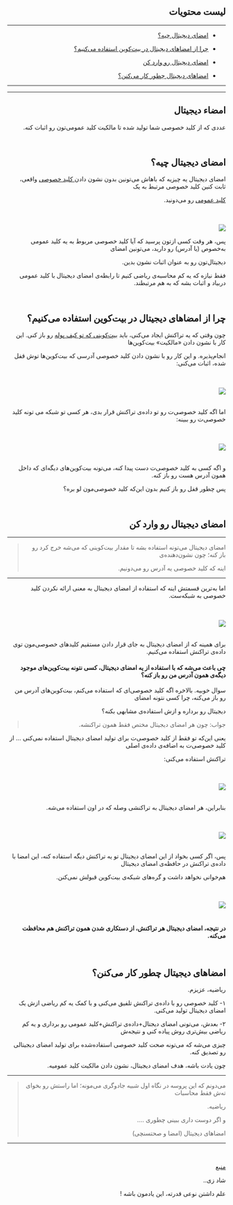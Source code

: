 <div dir="rtl">
    <br>
    <h2>لیست محتویات</h2>
    <hr>
    <ul>
        <li>
            <p><a href="#1">امضای دیجیتال چیه؟</a></p>
        </li>
        <li>
            <p><a href="#2">چرا از امضاهای دیجیتال در بیت‌کوین استفاده می‌کنیم؟</a></p>
        </li>
        <li>
            <p><a href="#3">امضای دیجیتال رو وارد کن</a></p>
        </li>
        <li>
            <p><a href="#4">امضاهای دیجیتال چطور کار می‌کنن؟</a></p>
        </li>
    </ul>
    <hr>
    <hr>
    <h2>امضاء دیجیتال</h2>
    <p>عددی که از کلید خصوصی شما تولید شده تا مالکیت کلید عمومی‌تون رو اثبات کنه. </p>
    <br>
    <h2 id="1">امضای دیجیتال چیه؟</h2>
    <p>امضای دیجیتال یه چیزیه که باهاش می‌تونین بدون نشون دادن<a href="https://github.com/rezatajari/learnmeabitcoin/blob/master/07.%20Private%20Keys.md"> کلید خصوصی</a> واقعی، ثابت کنین کلید خصوصی مرتبط به یک </p>
    <p><a href="https://github.com/rezatajari/learnmeabitcoin/blob/master/08.%20Public%20Keys.md">کلید عمومی</a> رو می‌دونید.</p>
    <br><br><img src="https://learnmeabitcoin.com/beginners/images/digital_signatures/png/01-digital-signature-usage.png"><br>
    <p>پس، هر وقت کسی ازتون پرسید که آیا کلید خصوصی مربوط به یه کلید عمومی به‌خصوص (یا آدرس) رو دارید، می‌تونین امضای </p>
    <p>دیجیتال‌تون رو به عنوان اثبات نشون بدین. </p>
    <p>فقط نیازه که یه کم محاسبه‌ی ریاضی کنیم تا رابطه‌ی امضای دیجیتال با کلید عمومی دربیاد و اثبات بشه که به هم مرتبطند. </p>
    <br>
    <h2 id="2">چرا از امضاهای دیجیتال در بیت‌کوین استفاده می‌کنیم؟</h2>
    <p>چون وقتی که یه تراکنش ایجاد می‌کنی، باید <a href="https://github.com/rezatajari/learnmeabitcoin/blob/master/04.%20Outputs.md">بیت‌کوینی که تو کیف پوله</a> رو باز کنی. این کار با نشون دادن «مالکیت» بیت‌کوین‌ها </p>
    <p>انجام‌پذیره. و این کار رو با نشون دادن کلید خصوصی آدرسی که بیت‌کوین‌ها توش قفل شده، اثبات می‌کنی: </p>
    <br><br><img src="https://learnmeabitcoin.com/beginners/images/digital_signatures/png/02-transaction-data.png"><br><br>
    <p>اما اگه کلید خصوصی‌ت رو تو داده‌ی تراکنش قرار بدی، هر کسی تو شبکه می تونه کلید خصوصی‌ت رو ببینه: </p>
    <br><br>
    <img src="https://learnmeabitcoin.com/beginners/images/digital_signatures/png/02-transaction-data-privkey.png">
    <br><br>
    <p>و اگه کسی به کلید خصوصی‌ت دست پیدا کنه، می‌تونه بیت‌کوین‌های دیگه‌ای که داخل همون آدرس هست رو باز کنه. </p>
    <p>پس چطور قفل رو باز کنیم بدون این‌که کلید خصوصی‌مون لو بره؟</p>
    <br>
    <h2 id="3">امضای دیجیتال رو وارد کن</h2>
    <hr>
    <blockquote>
        <p>امضای دیجیتال می‌تونه استفاده بشه تا مقدار بیت‌کوینی که می‌شه خرج کرد رو باز کنه؛ چون نشون‌دهنده‌ی</p>
        <p>اینه که کلید خصوصی یه آدرس رو می‌دونیم. </p>
    </blockquote>
    <hr>
    <p>اما به‌ترین قسمتش اینه که استفاده از امضای دیجیتال به معنی ارائه نکردن کلید خصوصی به شبکه‌ست. </p>
    <br><br>
    <img src="https://learnmeabitcoin.com/beginners/images/digital_signatures/png/02-transaction-data-digsig.png">
    <br><br>
    <p>برای همینه که از امضای دیجیتال به جای قرار دادن مستقیم کلیدهای خصوصی‌مون توی داده‌ی تراکنش استفاده می‌کنیم. </p>
    <h4>چی باعث می‌شه که با استفاده از یه امضای دیجیتال، کسی نتونه بیت‌کوین‌های موجود دیگه‌ی همون آدرس من رو باز کنه؟ </h4>
    <p>سوال خوبیه. بالاخره اگه کلید خصوصی‌ای که استفاده می‌کنم، بیت‌کوین‌های آدرس من رو باز می‌کنه، چرا کسی نتونه امضای </p>
    <p>دیجیتال رو برداره و ازش استفاده‌ی مشابهی بکنه؟</p>
    <blockquote>
        <p>جواب: چون هر امضای دیجیتال مختص فقط همون تراکنشه. </p>
    </blockquote>
    <p>یعنی این‌که تو فقط از کلید خصوصی‌ت برای تولید امضای دیجیتال استفاده نمی‌کنی … از کلید خصوصی‌ت به اضافه‌ی داده‌ی اصلی </p>
    <p>تراکنش استفاده می‌کنی: </p>
    <br><br><img src="https://learnmeabitcoin.com/beginners/images/digital_signatures/png/03-digital-signature-components.png">
    <br><br>
    <p>بنابراین، هر امضای دیجیتال به تراکنشی وصله که در اون استفاده می‌شه. </p>
    <br><br><img src="https://learnmeabitcoin.com/beginners/images/digital_signatures/png/03-digital-signature-environment.png"><br><br>
    <p>پس، اگر کسی بخواد از این امضای دیجیتال تو یه تراکنش دیگه استفاده کنه، این امضا با داده‌ی تراکنش در حافظه‌ی امضای دیجیتال </p>
    <p>هم‌خوانی نخواهد داشت و گره‌های شبکه‌ی بیت‌کوین قبولش نمی‌کنن.</p>
    <br><br><img src="https://learnmeabitcoin.com/beginners/images/digital_signatures/png/03-digital-signature-environment-different.png"><br><br>
    <h4>در نتیجه، امضای دیجیتال هر تراکنش‌، از دستکاری شدن همون تراکنش هم محافظت می‌کنه. </h4>
    <br>
    <h2 id="4">امضاهای دیجیتال چطور کار می‌کنن؟</h2>
    <p>ریاضیه، عزیزم. </p>
    <p>۱- کلید خصوصی رو با داده‌ی تراکنش تلفیق می‌کنی و با کمک یه کم ریاضی ازش یک امضای دیجیتال تولید می‌کنی.</p>
    <p>۲- بعدش، می‌تونی امضای دیجتال+داده‌ی تراکنش+کلید عمومی رو برداری و یه کم ریاضی بیش‌تری روش پیاده کنی و نتیجه‌ش </p>
    <p>چیزی می‌شه که می‌تونه صحت کلید خصوصی استفاده‌شده برای تولید امضای دیجیتالی رو تصدیق کنه. </p>
    <p>چون یادت باشه، هدف امضای دیجیتال، نشون دادن مالکیت کلید عمومیه. </p>
    <hr>
    <blockquote>
        <p>می‌دونم که این پروسه در نگاه اول شبیه جادوگری می‌مونه؛ اما راستش رو بخوای ته‌ش فقط محاسبات </p>
        <p>ریاضیه.</p>
        <p>و اگر دوست داری ببینی چطوری …. </p>
        <p>امضاهای دیجیتال (امضا و صحتسنچی) </p>
    </blockquote>
    <hr>
    <br>
    <p><a href="https://learnmeabitcoin.com/beginners/digital_signatures">منبع</a></p>
    <p>شاد زی..</p>
    <p>علم داشتن نوعی قدرته، این یادمون باشه !</p>
</div>
